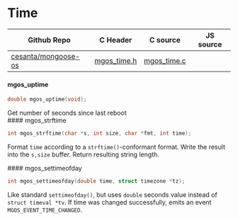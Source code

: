 # Time
| Github Repo | C Header | C source  | JS source |
| ----------- | -------- | --------  | ----------------- |
| [cesanta/mongoose-os](https://github.com/cesanta/mongoose-os) | [mgos_time.h](https://github.com/cesanta/mongoose-os/tree/master/fw/include/mgos_time.h) | [mgos_time.c](https://github.com/cesanta/mongoose-os/tree/master/fw/src/mgos_time.c)  | &nbsp;         |

#### mgos_uptime

```c
double mgos_uptime(void);
```
<div class="apidescr">
 Get number of seconds since last reboot 
</div>
#### mgos_strftime

```c
int mgos_strftime(char *s, int size, char *fmt, int time);
```
<div class="apidescr">

Format `time` according to a `strftime()`-conformant format.
Write the result into the `s,size` buffer. Return resulting string length.
 
</div>
#### mgos_settimeofday

```c
int mgos_settimeofday(double time, struct timezone *tz);
```
<div class="apidescr">

Like standard `settimeofday()`, but uses `double` seconds value instead of
`struct timeval *tv`. If time was changed successfully, emits an event
`MGOS_EVENT_TIME_CHANGED`.
 
</div>

